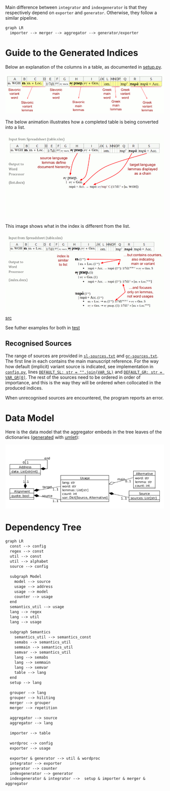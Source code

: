Main difference between `integrator` and `indexgenerator` is that they respectively depend on `exporter` and `generator`. Otherwise, they follow a similar pipeline.

```mermaid
graph LR
  importer --> merger --> aggregator --> generator/exporter
```

# Guide to the Generated Indices

Below an explanation of the columns in a table, as documented in [setup.py](setup.py#L33).

![An image showing a explanation of the table columns](../docs/table-demo.gif)

The below animation illustrates how a completed table is being converted into a list.

![An animation showing an example of what the integrator does](../docs/integrator-demo.gif) 

This image shows what in the index is different from the list.

![An image showing an example of what the index generator does](../docs/indexgenerator-demo.gif) [src](https://docs.google.com/presentation/d/1QJGfndGEz3s0MTzaVZ7T3PywzJ_DmIANtfSbkfgmQBs)

See futher examples for both in [test](test/)

## Recognised Sources

The range of sources are provided in [`sl-sources.txt`](sl-sources.txt) and [`gr-sources.txt`](gr-sources.txt). The first line in each contains the main manuscript reference. For the way how default (implicit) variant source is indicated, see implementation in [`config.py`](config.py), lines [`DEFAULT_SL: str = "".join(VAR_SL)`](config.py#L52) and [`DEFAULT_GR: str = VAR_GR[0]`](config.py#L54). The rest of the sources need to be ordered in order of importance, and this is the way they will be ordered when collocated in the produced indices.

When unrecognised sources are encountered, the program reports an error.

# Data Model

Here is the data model that the aggregator embeds in the tree leaves of the dictionaries ([generated](../docs/usage.uxf) with [umlet](https://www.umlet.com)):

![An image showing the aggregator data model](../docs/usage.png) 

# Dependency Tree

```mermaid
graph LR
  const --> config
  regex --> const
  util --> const
  util --> alphabet 
  source --> config

  subgraph Model
    model --> source
    usage --> address
    usage --> model
    counter --> usage
  end
  semantics_util --> usage
  lang --> regex
  lang --> util
  lang --> usage
  
  subgraph Semantics
    semantics_util --> semantics_const
    semabs --> semantics_util
    semmain --> semantics_util
    semvar --> semantics_util
    lang --> semabs
    lang --> semmain
    lang --> semvar
    table --> lang 
  end
  setup --> lang

  grouper --> lang
  grouper --> hiliting
  merger --> grouper
  merger --> repetition

  aggregator --> source
  aggregator --> lang

  importer --> table

  wordproc --> config
  exporter --> usage

  exporter & generator --> util & wordproc
  integrator --> exporter
  generator --> counter
  indexgenerator --> generator
  indexgenerator & integrator -->  setup & importer & merger & aggregator
```

